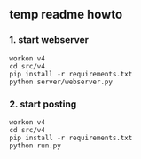 ## temp readme howto


### 1. start webserver

    workon v4
    cd src/v4
    pip install -r requirements.txt
    python server/webserver.py

### 2. start posting

    workon v4
    cd src/v4
    pip install -r requirements.txt
    python run.py